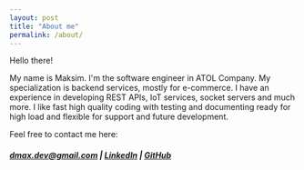 ```yaml
---
layout: post
title: "About me"
permalink: /about/
---
```

Hello there! 

My name is Maksim. I'm the software engineer in ATOL Company. My specialization is backend services, mostly for e-commerce. I have an experience in developing REST APIs, IoT services, socket servers and much more. I like fast high quality coding with testing and documenting ready for high load and flexible for support and future development.

Feel free to contact me here:
##### dmax.dev@gmail.com |  [LinkedIn](https://linkedin.com/in/maximdanilchenko)  |  [GitHub](https://github.com/maximdanilchenko)
